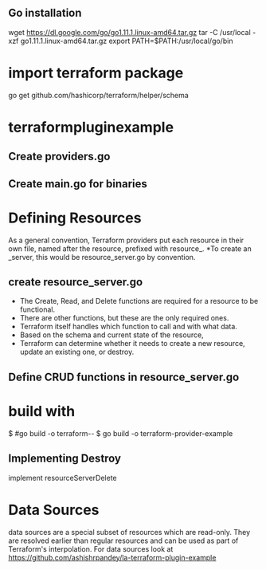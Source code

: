 ## Go installation

wget https://dl.google.com/go/go1.11.1.linux-amd64.tar.gz
tar -C /usr/local -xzf go1.11.1.linux-amd64.tar.gz
export PATH=$PATH:/usr/local/go/bin

# import terraform package
go get github.com/hashicorp/terraform/helper/schema

# terraformpluginexample



## Create providers.go

## Create main.go for binaries



# Defining Resources

As a general convention, Terraform providers put each resource in their own file, named after the resource, prefixed with resource_. 
*To create an <provider-name>_server, this would be resource_server.go by convention.

## create resource_server.go

* The Create, Read, and Delete functions are required for a resource to be functional. 
* There are other functions, but these are the only required ones. 
* Terraform itself handles which function to call and with what data. 
* Based on the schema and current state of the resource, 
* Terraform can determine whether it needs to create a new resource, update an existing one, or destroy.

## Define CRUD functions in resource_server.go

# build with
$ #go build -o terraform-<provider-type>-<provider-name>
$ go build -o terraform-provider-example

## Implementing Destroy
 implement resourceServerDelete


# Data Sources
data sources are a special subset of resources which are read-only. 
They are resolved earlier than regular resources and can be used as part of Terraform's interpolation.
For data sources look at https://github.com/ashishrpandey/la-terraform-plugin-example

